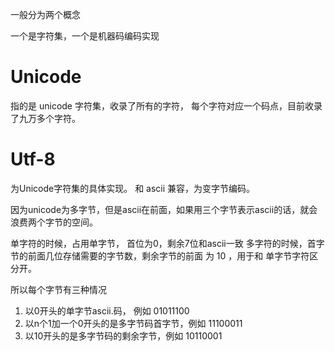 一般分为两个概念

一个是字符集，一个是机器码编码实现

# Unicode
指的是 unicode 字符集，收录了所有的字符， 每个字符对应一个码点，目前收录了九万多个字符。

# Utf-8
为Unicode字符集的具体实现。  和 ascii 兼容，为变字节编码。

因为unicode为多字节，但是ascii在前面，如果用三个字节表示ascii的话，就会浪费两个字节的空间。

单字符的时候，占用单字节， 首位为0，剩余7位和ascii一致
多字符的时候，首字节的前面几位存储需要的字节数，剩余字节的前面 为 10 ，用于和 单字节字符区分开。

所以每个字节有三种情况
1. 以0开头的单字节ascii.码， 例如 01011100
2. 以n个1加一个0开头的是多字节码首字节，例如 11100011
3. 以10开头的是多字节码的剩余字节，例如 10110001
